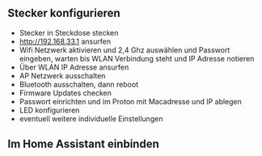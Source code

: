 ## Stecker konfigurieren
- Stecker in Steckdose stecken
- http://192.168.33.1 ansurfen
- Wifi Netzwerk aktivieren und 2,4 Ghz auswählen und Passwort eingeben, warten bis WLAN Verbindung steht und IP Adresse notieren
- Über WLAN IP Adresse ansurfen
- AP Netzwerk ausschalten
- Bluetooth ausschalten, dann reboot
- Firmware Updates checken
- Passwort einrichten und im Proton mit Macadresse und IP ablegen
- LED konfigurieren
- eventuell weitere individuelle Einstellungen

## Im Home Assistant einbinden


